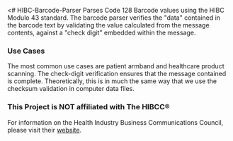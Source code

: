  <﻿# HIBC-Barcode-Parser
Parses Code 128 Barcode values using the HIBC Modulo 43 standard. The barcode parser verifies the
"data" contained in the barcode text by validating the value calculated from the message contents, against
a "check digit" embedded within the message.

### Use Cases
The most common use cases are patient armband and healthcare product scanning. The check-digit verification ensures that the message contained is complete. Theoretically, this is in much the same way that we use the checksum validation in computer data files.

### This Project is NOT affiliated with The HIBCC®
For information on the Health Industry Business Communications Council, please visit their <a href="http://www.hibcc.org" target="_blank">website</a>.
